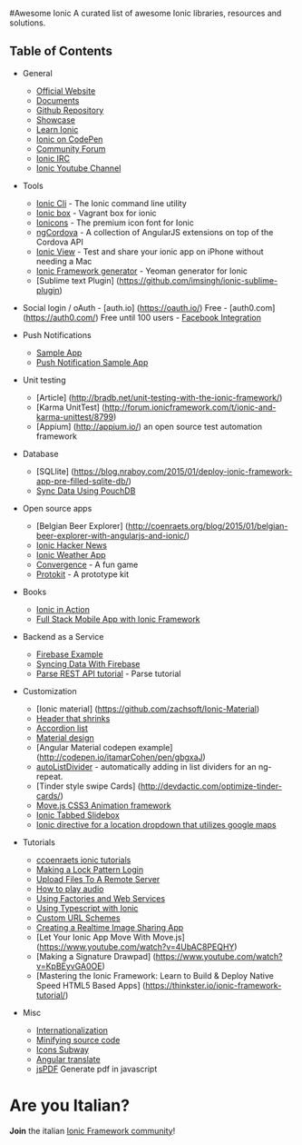 #Awesome Ionic
A curated list of awesome Ionic libraries, resources and solutions.

## Table of Contents


- General
	- [Official Website](http://ionicframework.com)
	- [Documents](http://ionicframework.com/docs/)
	- [Github Repository](https://github.com/driftyco/ionic)
	- [Showcase](http://showcase.ionicframework.com/)
	- [Learn Ionic](http://learn.ionicframework.com/)
	- [Ionic on CodePen](http://codepen.io/ionic/)
	- [Community Forum](http://forum.ionicframework.com/)
	- [Ionic IRC](http://webchat.freenode.net/?randomnick=1&channels=%23ionic&uio=d4)
	- [Ionic Youtube Channel](https://www.youtube.com/channel/UChYheBnVeCfhCmqZfCUdJQw)

- Tools
	- [Ionic Cli](https://www.npmjs.com/package/ionic) - The Ionic command line utility
	- [Ionic box](https://github.com/driftyco/ionic-box) - Vagrant box for ionic
	- [Ionicons](http://ionicons.com/) - The premium icon font for Ionic
	- [ngCordova](http://ngcordova.com/) - A collection of AngularJS extensions on top of the Cordova API
	- [Ionic View](http://apps.ionic.io/view-app) - Test and share your ionic app on iPhone without needing a Mac
	- [Ionic Framework generator](https://github.com/diegonetto/generator-ionic) - Yeoman generator for Ionic
	- [Sublime text Plugin] (https://github.com/imsingh/ionic-sublime-plugin)

- Social login / oAuth
	  - [auth.io] (https://oauth.io/) Free
	  - [auth0.com] (https://auth0.com/) Free until 100 users
	  - [Facebook Integration](http://ccoenraets.github.io/ionic-tutorial/ionic-facebook-integration.html)

- Push Notifications
	- [Sample App](http://devgirl.org/2014/12/16/push-notifications-sample-app-with-ionic-and-ngcordova/)
	- [Push Notification Sample App](https://github.com/hollyschinsky/PushNotificationSample)

- Unit testing
	- [Article] (http://bradb.net/unit-testing-with-the-ionic-framework/)
	- [Karma UnitTest] (http://forum.ionicframework.com/t/ionic-and-karma-unittest/8799)
	- [Appium] (http://appium.io/) an open source test automation framework


- Database
	- [SQLlite] (https://blog.nraboy.com/2015/01/deploy-ionic-framework-app-pre-filled-sqlite-db/)
	- [Sync Data Using PouchDB](http://devgirl.org/2014/12/30/sync-data-using-pouchdb-in-your-ionic-framework-app/)

- Open source apps
	- [Belgian Beer Explorer] (http://coenraets.org/blog/2015/01/belgian-beer-explorer-with-angularjs-and-ionic/)
	- [Ionic Hacker News](https://github.com/driftyco/front-page)
	- [Ionic Weather App](https://github.com/driftyco/ionic-weather)
	- [Convergence](https://github.com/GrumpyWizards/Convergence) - A fun game
	- [Protokit](https://github.com/Alexintosh/Protokit) - A prototype kit
- Books
	- [Ionic in Action](http://www.manning.com/wilken/?a_aid=ionicinaction)
	- [Full Stack Mobile App with Ionic Framework](http://www.amazon.it/Stack-Mobile-Ionic-Framework-English-ebook/dp/B00QF1H380/ref=sr_1_1?ie=UTF8&qid=1423560887&sr=8-1&keywords=full+stack+ionic)

- Backend as a Service
	- [Firebase Example](http://www.sitepoint.com/creating-firebase-powered-end-end-ionic-application/)
	- [Syncing Data With Firebase](https://blog.nraboy.com/2014/12/syncing-data-firebase-using-ionic-framework/)
	- [Parse REST API tutorial](http://www.htmlxprs.com/post/12/tutorial-on-using-parse-rest-api-and-ionic-framework-together) - Parse tutorial

- Customization
	- [Ionic material] (https://github.com/zachsoft/Ionic-Material)
	- [Header that shrinks](https://github.com/driftyco/ionic-ion-header-shrink)
	- [Accordion list](http://codepen.io/ionic/pen/uJkCz)
	- [Material design](https://material.angularjs.org/)
	- [Angular Material codepen example] (http://codepen.io/itamarCohen/pen/gbgxaJ)
	- [autoListDivider](https://github.com/andrewmcgivery/ionic-ion-autoListDivider) - automatically adding in list dividers for an ng-repeat.
	- [Tinder style swipe Cards] (http://devdactic.com/optimize-tinder-cards/)
	- [Move.js CSS3 Animation framework](https://github.com/visionmedia/move.js)
	- [Ionic Tabbed Slidebox](https://github.com/saravmajestic/ionic/tree/master/tabbedSlideBox)
	- [Ionic directive for a location dropdown that utilizes google maps](https://github.com/israelidanny/ion-google-place)

- Tutorials
	- [ccoenraets ionic tutorials](http://ccoenraets.github.io/ionic-tutorial/index.html)
	- [Making a Lock Pattern Login](http://devdactic.com/lock-pattern-login-ionic/)
	- [Upload Files To A Remote Server](https://blog.nraboy.com/2015/01/upload-files-remote-server-using-ionic-framework/)
	- [How to play audio](https://blog.nraboy.com/2014/11/playing-audio-android-ios-ionicframework-app/)
	- [Using Factories and Web Services](http://mcgivery.com/ionic-using-factories-and-web-services-for-dynamic-data/)
	- [Using Typescript with Ionic](https://weblogs.asp.net/soever/ionictypescript)
	- [Custom URL Schemes](http://mcgivery.com/using-custom-url-schemes-ionic-framework-app/)
	- [Creating a Realtime Image Sharing App](http://www.htmlxprs.com/post/6/creating-a-realtime-image-sharing-app-with-ionic-and-socketio-tutorial)
	- [Let Your Ionic App Move With Move.js] (https://www.youtube.com/watch?v=4UbAC8PEQHY)
	- [Making a Signature Drawpad] (https://www.youtube.com/watch?v=KpBEyvGA0OE)
	- [Mastering the Ionic Framework: Learn to Build & Deploy Native Speed HTML5 Based Apps] (https://thinkster.io/ionic-framework-tutorial/)

- Misc
	- [Internationalization](http://mcgivery.com/internationalization-of-an-ionic-app-multilanguage-support/)
	- [Minifying source code](http://ionicframework.com/blog/minifying-your-source-code/)
	- [Icons Subway](https://github.com/pixle/subway)
	- [Angular translate](http://angular-translate.github.io/)
	- [jsPDF](https://parall.ax/products/jspdf) Generate pdf in javascript

# Are you Italian?
**Join** the italian [Ionic Framework community](https://www.facebook.com/groups/380772785422827/)!
